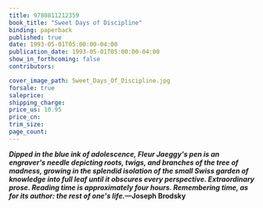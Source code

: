 ```yaml
---
title: 9780811212359
book_title: "Sweet Days of Discipline"
binding: paperback
published: true
date: 1993-05-01T05:00:00-04:00
publication_date: 1993-05-01T05:00:00-04:00
show_in_forthcoming: false
contributors:

cover_image_path: Sweet_Days_Of_Discipline.jpg
forsale: true
saleprice:
shipping_charge:
price_us: 10.95
price_cn:
trim_size:
page_count:
---
```

**_Dipped in the blue ink of adolescence, Fleur Jaeggy's pen is an engraver's needle depicting roots, twigs, and branches of the tree of madness, growing in the splendid isolation of the small Swiss garden of knowledge into full leaf until it obscures every perspective. Extraordinary prose. Reading time is approximately four hours. Remembering time, as for its author: the rest of one's life._—Joseph Brodsky**

